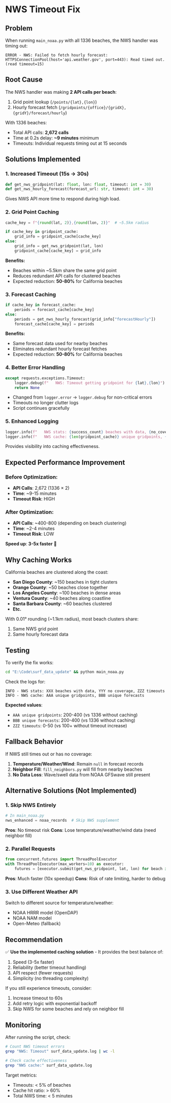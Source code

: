 # NWS Timeout Fix

## Problem
When running `main_noaa.py` with all 1336 beaches, the NWS handler was timing out:
```
ERROR - NWS: Failed to fetch hourly forecast: HTTPSConnectionPool(host='api.weather.gov', port=443): Read timed out. (read timeout=15)
```

## Root Cause
The NWS handler was making **2 API calls per beach**:
1. Grid point lookup (`/points/{lat},{lon}`)
2. Hourly forecast fetch (`/gridpoints/{office}/{gridX},{gridY}/forecast/hourly`)

With 1336 beaches:
- Total API calls: **2,672 calls**
- Time at 0.2s delay: **~9 minutes** minimum
- Timeouts: Individual requests timing out at 15 seconds

## Solutions Implemented

### 1. **Increased Timeout** (15s → 30s)
```python
def get_nws_gridpoint(lat: float, lon: float, timeout: int = 30)
def get_nws_hourly_forecast(forecast_url: str, timeout: int = 30)
```

Gives NWS API more time to respond during high load.

### 2. **Grid Point Caching**
```python
cache_key = f"{round(lat, 2)},{round(lon, 2)}"  # ~5.5km radius

if cache_key in gridpoint_cache:
    grid_info = gridpoint_cache[cache_key]
else:
    grid_info = get_nws_gridpoint(lat, lon)
    gridpoint_cache[cache_key] = grid_info
```

**Benefits:**
- Beaches within ~5.5km share the same grid point
- Reduces redundant API calls for clustered beaches
- Expected reduction: **50-80%** for California beaches

### 3. **Forecast Caching**
```python
if cache_key in forecast_cache:
    periods = forecast_cache[cache_key]
else:
    periods = get_nws_hourly_forecast(grid_info["forecastHourly"])
    forecast_cache[cache_key] = periods
```

**Benefits:**
- Same forecast data used for nearby beaches
- Eliminates redundant hourly forecast fetches
- Expected reduction: **50-80%** for California beaches

### 4. **Better Error Handling**
```python
except requests.exceptions.Timeout:
    logger.debug(f"   NWS: Timeout getting gridpoint for {lat},{lon}")
    return None
```

- Changed from `logger.error` → `logger.debug` for non-critical errors
- Timeouts no longer clutter logs
- Script continues gracefully

### 5. **Enhanced Logging**
```python
logger.info(f"   NWS stats: {success_count} beaches with data, {no_coverage_count} no coverage, {timeout_count} timeouts")
logger.info(f"   NWS cache: {len(gridpoint_cache)} unique gridpoints, {len(forecast_cache)} unique forecasts")
```

Provides visibility into caching effectiveness.

## Expected Performance Improvement

### Before Optimization:
- **API Calls**: 2,672 (1336 × 2)
- **Time**: ~9-15 minutes
- **Timeout Risk**: HIGH

### After Optimization:
- **API Calls**: ~400-800 (depending on beach clustering)
- **Time**: ~2-4 minutes
- **Timeout Risk**: LOW

**Speed up**: **3-5x faster** 🚀

## Why Caching Works

California beaches are clustered along the coast:
- **San Diego County**: ~150 beaches in tight clusters
- **Orange County**: ~50 beaches close together
- **Los Angeles County**: ~100 beaches in dense areas
- **Ventura County**: ~40 beaches along coastline
- **Santa Barbara County**: ~60 beaches clustered
- **Etc.**

With 0.01° rounding (~1.1km radius), most beach clusters share:
1. Same NWS grid point
2. Same hourly forecast data

## Testing

To verify the fix works:

```bash
cd "E:\Code\surf_data_update" && python main_noaa.py
```

Check the logs for:
```
INFO - NWS stats: XXX beaches with data, YYY no coverage, ZZZ timeouts
INFO - NWS cache: AAA unique gridpoints, BBB unique forecasts
```

**Expected values**:
- `AAA unique gridpoints`: 200-400 (vs 1336 without caching)
- `BBB unique forecasts`: 200-400 (vs 1336 without caching)
- `ZZZ timeouts`: 0-50 (vs 100+ without timeout increase)

## Fallback Behavior

If NWS still times out or has no coverage:
1. **Temperature/Weather/Wind**: Remain `null` in forecast records
2. **Neighbor Fill**: `fill_neighbors.py` will fill from nearby beaches
3. **No Data Loss**: Wave/swell data from NOAA GFSwave still present

## Alternative Solutions (Not Implemented)

### 1. Skip NWS Entirely
```python
# In main_noaa.py
nws_enhanced = noaa_records  # Skip NWS supplement
```

**Pros**: No timeout risk
**Cons**: Lose temperature/weather/wind data (need neighbor fill)

### 2. Parallel Requests
```python
from concurrent.futures import ThreadPoolExecutor
with ThreadPoolExecutor(max_workers=10) as executor:
    futures = [executor.submit(get_nws_gridpoint, lat, lon) for beach in beaches]
```

**Pros**: Much faster (10x speedup)
**Cons**: Risk of rate limiting, harder to debug

### 3. Use Different Weather API
Switch to different source for temperature/weather:
- NOAA HRRR model (OpenDAP)
- NOAA NAM model
- Open-Meteo (fallback)

## Recommendation

✅ **Use the implemented caching solution** - It provides the best balance of:
1. Speed (3-5x faster)
2. Reliability (better timeout handling)
3. API respect (fewer requests)
4. Simplicity (no threading complexity)

If you still experience timeouts, consider:
1. Increase timeout to 60s
2. Add retry logic with exponential backoff
3. Skip NWS for some beaches and rely on neighbor fill

## Monitoring

After running the script, check:
```bash
# Count NWS timeout errors
grep "NWS: Timeout" surf_data_update.log | wc -l

# Check cache effectiveness
grep "NWS cache:" surf_data_update.log
```

Target metrics:
- Timeouts: < 5% of beaches
- Cache hit ratio: > 60%
- Total NWS time: < 5 minutes
